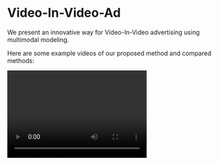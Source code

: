 # Video-In-Video-Ad
We present an innovative way for Video-In-Video advertising using multimodal modeling. 

Here are some example videos of our proposed method and compared methods:

<video src="https://github.com/xxbbml/Video-In-Video-Ad/blob/master/example_videos/Concatenating%20Features/a.mp4" width="320" height="200" controls preload></video>
